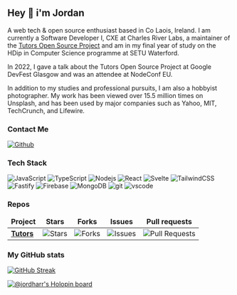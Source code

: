 ## Hey 👋 i'm Jordan

A web tech & open source enthusiast based in Co Laois, Ireland. I am currently a Software Developer I, CXE at Charles River Labs, a maintainer of the [Tutors Open Source Project](https://github.com/tutors-sdk/tutors) and am in my final year of study on the HDip in Computer Science programme at SETU Waterford.

In 2022, I gave a talk about the Tutors Open Source Project at Google DevFest Glasgow and was an attendee at NodeConf EU.

In addition to my studies and professional pursuits, I am also a hobbyist photographer. My work has been viewed over 15.5 million times on Unsplash, and has been used by major companies such as Yahoo, MIT, TechCrunch, and Lifewire.

### Contact Me

<p>
<a href="https://github.com/jordharr" target="_blank">
<img alt="Github" src="https://img.shields.io/badge/GitHub-%2312100E.svg?&style=for-the-badge&logo=Github&logoColor=white" />
</a>
</p>

### Tech Stack

<p>
<img alt="JavaScript" src="https://img.shields.io/badge/-Javascript-fcdc00?style=flat-square&logo=javascript&logoColor=white" />
<img alt="TypeScript" src="https://img.shields.io/badge/-TypeScript-007ACC?style=flat-square&logo=typescript&logoColor=white" />
<img alt="Nodejs" src="https://img.shields.io/badge/-Nodejs-43853d?style=flat-square&logo=Node.js&logoColor=white" />
<img alt="React" src="https://img.shields.io/badge/-React-45b8d8?style=flat-square&logo=react&logoColor=white" />
<img alt="Svelte" src="https://img.shields.io/badge/-Svelte-ff3e00?style=flat-square&logo=svelte&logoColor=white" />
<img alt="TailwindCSS" src="https://img.shields.io/badge/-TailwindCSS-0ea5e9?style=flat-square&logo=tailwindcss&logoColor=white" />
<img alt="Fastify" src="https://img.shields.io/badge/-Fastify-363636?style=flat-square&logo=fastify&logoColor=white" />
<img alt="Firebase" src="https://img.shields.io/badge/-Firebase-1967d2?style=flat-square&logo=firebase&logoColor=white" />
<img alt="MongoDB" src="https://img.shields.io/badge/-MongoDB-13aa52?style=flat-square&logo=mongodb&logoColor=white" />
<img alt="git" src="https://img.shields.io/badge/-Git-F05032?style=flat-square&logo=git&logoColor=white" />
<img alt="vscode" src="https://img.shields.io/badge/-VSCode-007acc?style=flat-square&logo=visualstudiocode&logoColor=white" />
</p>

### Repos

<table>
  <thead align="center">
    <tr border: none;>
      <td><b>Project</b></td>
      <td><b>Stars</b></td>
      <td><b>Forks</b></td>
      <td><b>Issues</b></td>
      <td><b>Pull requests</b></td>
    </tr>
  </thead>
  <tbody>
    <tr>
      <td><a href="https://github.com/tutors-sdk/tutors"><b>Tutors</b></a></td>
      <td><img alt="Stars" src="https://img.shields.io/github/stars/tutors-sdk/tutors?style=flat-square&labelColor=343b41"/></td>
      <td><img alt="Forks" src="https://img.shields.io/github/forks/tutors-sdk/tutors?style=flat-square&labelColor=343b41"/></td>
      <td><img alt="Issues" src="https://img.shields.io/github/issues/tutors-sdk/tutors?style=flat-square&labelColor=343b41"/></td>
      <td><img alt="Pull Requests" src="https://img.shields.io/github/issues-pr/tutors-sdk/tutors?style=flat-square&labelColor=343b41"/></td>
    </tr>
  </tbody>
</table>

### My GitHub stats

[![GitHub Streak](https://streak-stats.demolab.com?user=jordharr&theme=dark&hide_border=true)](https://git.io/streak-stats)

[![@jordharr's Holopin board](https://holopin.io/api/user/board?user=jordharr)](https://holopin.io/@jordharr)
